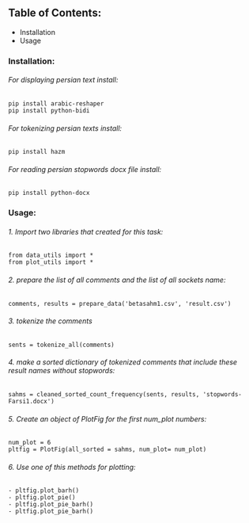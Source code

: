 
## Table of Contents:
* Installation
* Usage



### Installation:
###### For displaying persian text install:
```
pip install arabic-reshaper
pip install python-bidi
```
###### For tokenizing persian texts install:
```
pip install hazm
```
###### For reading persian stopwords docx file install:
```
pip install python-docx
```

### Usage:
###### 1. Import two libraries that created for this task:
```
from data_utils import *
from plot_utils import *
```

###### 2. prepare the list of all comments and the list of all sockets name:
```
comments, results = prepare_data('betasahm1.csv', 'result.csv')
```
###### 3. tokenize the comments  
```
sents = tokenize_all(comments)
```
###### 4. make a sorted dictionary of tokenized comments that include these result names without stopwords:
```
sahms = cleaned_sorted_count_frequency(sents, results, 'stopwords-Farsi1.docx')
```
###### 5. Create an object of PlotFig for the first num_plot numbers:
```
num_plot = 6
pltfig = PlotFig(all_sorted = sahms, num_plot= num_plot)
```
###### 6. Use one of this methods for plotting:
```
- pltfig.plot_barh()
- pltfig.plot_pie()
- pltfig.plot_pie_barh()
- pltfig.plot_pie_barh()
```
